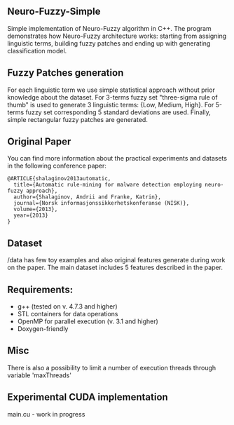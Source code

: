## Neuro-Fuzzy-Simple

Simple implementation of Neuro-Fuzzy algorithm in C++. The program demonstrates how Neuro-Fuzzy architecture works: 
starting from assigning linguistic terms, building fuzzy patches and ending up with generating classification model.

## Fuzzy Patches generation

For each linguistic term we use simple statistical approach without prior knowledge about the dataset. 
For 3-terms fuzzy set "three-sigma rule of thumb" is used to generate 3 linguistic terms: {Low, Medium, High}. For 5-terms fuzzy set corresponding 5 standard deviations are used.
Finally, simple rectangular fuzzy patches are generated.

## Original Paper

You can find more information about the practical experiments and datasets in the following conference paper:

    @ARTICLE{shalaginov2013automatic,
      title={Automatic rule-mining for malware detection employing neuro-fuzzy approach},
      author={Shalaginov, Andrii and Franke, Katrin},
      journal={Norsk informasjonssikkerhetskonferanse (NISK)},
      volume={2013},
      year={2013}
    }

## Dataset

/data has few toy examples and also original features generate during work on the paper. 
The main dataset includes 5 features described in the paper.

## Requirements:

- g++ (tested on v. 4.7.3 and higher)
- STL containers for data operations
- OpenMP for parallel execution (v. 3.1 and higher)
- Doxygen-friendly

## Misc

There is also a possibility to limit a number of execution threads through variable 'maxThreads'

## Experimental CUDA implementation

main.cu - work in progress
